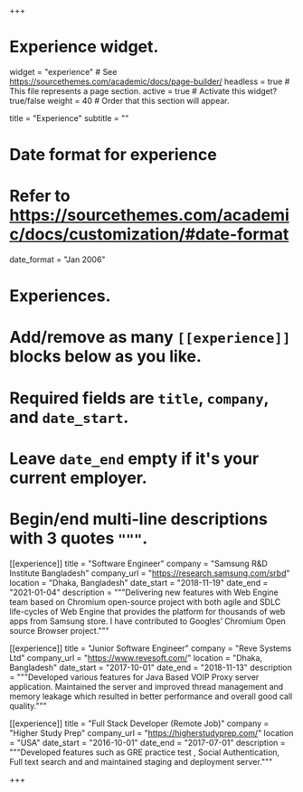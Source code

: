 +++
# Experience widget.
widget = "experience"  # See https://sourcethemes.com/academic/docs/page-builder/
headless = true  # This file represents a page section.
active = true  # Activate this widget? true/false
weight = 40  # Order that this section will appear.

title = "Experience"
subtitle = ""

# Date format for experience
#   Refer to https://sourcethemes.com/academic/docs/customization/#date-format
date_format = "Jan 2006"

# Experiences.
#   Add/remove as many `[[experience]]` blocks below as you like.
#   Required fields are `title`, `company`, and `date_start`.
#   Leave `date_end` empty if it's your current employer.
#   Begin/end multi-line descriptions with 3 quotes `"""`.



[[experience]]
  title = "Software Engineer"
  company = "Samsung R&D Institute Bangladesh"
  company_url = "https://research.samsung.com/srbd"
  location = "Dhaka, Bangladesh"
  date_start = "2018-11-19"
  date_end = "2021-01-04"
  description = """Delivering new features with Web Engine team based on Chromium open-source project with  both agile and SDLC life-cycles of Web Engine that provides the platform for thousands of web apps from Samsung store. I have contributed to Googles’ Chromium Open source Browser project."""
  
[[experience]]
  title = "Junior Software Engineer"
  company = "Reve Systems Ltd"
  company_url = "https://www.revesoft.com/"
  location = "Dhaka, Bangladesh"
  date_start = "2017-10-01"
  date_end = "2018-11-13"
  description = """Developed various features for Java Based VOIP Proxy server application. Maintained the server and improved thread management and memory leakage which resulted in better performance and overall good call quality."""

[[experience]]
  title = "Full Stack Developer (Remote Job)"
  company = "Higher Study Prep"
  company_url = "https://higherstudyprep.com/"
  location = "USA"
  date_start = "2016-10-01"
  date_end = "2017-07-01"
  description = """Developed features such as GRE practice test , Social Authentication, Full text search and and maintained staging and deployment server."""

+++

